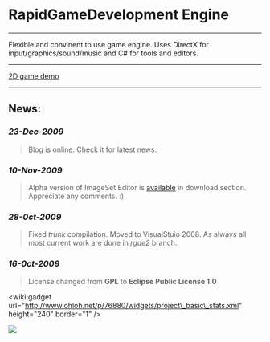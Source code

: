 # RapidGameDevelopment Engine #

---

Flexible and convinent to use game engine. Uses DirectX for input/graphics/sound/music and C# for tools and editors.

---

[2D game demo](http://rgdengine.googlecode.com/files/dumb_game.rar)

---

## News: ##

### _23-Dec-2009_ ###
> Blog is online. Check it for latest news.

### _10-Nov-2009_ ###
> Alpha version of ImageSet Editor is  [available](http://rgdengine.googlecode.com/files/imageset_editor.zip) in download section. Appreciate any comments. :)

### _28-0ct-2009_ ###
> Fixed _trunk_ compilation. Moved to VisualStuio 2008. As always all most current work are done in _rgde2_ branch.

### _16-0ct-2009_ ###
> License changed from **GPL** to **Eclipse Public License 1.0**

&lt;wiki:gadget url="http://www.ohloh.net/p/76880/widgets/project\_basic\_stats.xml" height="240"  border="1" /&gt;

<a href='http://groups.google.com/group/rgde'>
<img src='http://groups.google.com/intl/en/images/logos/groups_logo_sm.gif' /></a>